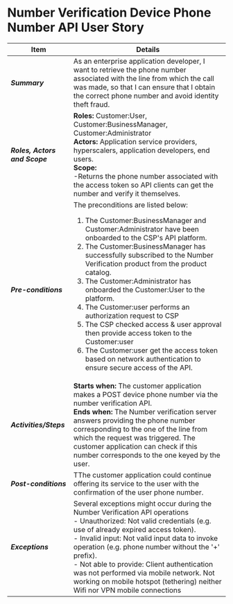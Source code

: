 # Number Verification Device Phone Number API User Story

| **Item** | **Details** |
| ---- | ------- |
| ***Summary*** | As an enterprise application developer, I want to retrieve the phone number associated with the line from which the call was made, so that I can ensure that I obtain the correct phone number and avoid identity theft fraud. |
| ***Roles, Actors and Scope*** | **Roles:** Customer:User, Customer:BusinessManager, Customer:Administrator<br> **Actors:** Application service providers, hyperscalers, application developers, end users. <br> **Scope:**  <br>-Returns the phone number associated with the access token so API clients can get the number and verify it themselves. |
| ***Pre-conditions*** |The preconditions are listed below:<br><ol><li>The Customer:BusinessManager and Customer:Administrator have been onboarded to the CSP's API platform.</li><li>The Customer:BusinessManager has successfully subscribed to the Number Verification product from the product catalog.</li><li>The Customer:Administrator has onboarded the Customer:User to the platform.</li><li>The Customer:user performs an authorization request to CSP</li><li> The CSP checked access & user approval then provide access token to the Customer:user </li><li> The Customer:user get the access token based on network authentication to ensure secure access of the API.|
| ***Activities/Steps*** | **Starts when:** The customer application makes a POST device phone number via the number verification API.<br>**Ends when:** The Number verification server answers providing the phone number corresponding to the one of the line from which the request was triggered. The customer application can check if this number corresponds to the one keyed by the user.|
| ***Post-conditions*** | TThe customer application could continue offering its service to the user with the confirmation of the user phone number.  |
| ***Exceptions*** | Several exceptions might occur during the Number Verification API operations<br>- Unauthorized: Not valid credentials (e.g. use of already expired access token).<br>- Invalid input: Not valid input data to invoke operation (e.g. phone number without the '+' prefix).<br>- Not able to provide: Client authentication was not performed via mobile network. Not working on mobile hotspot (tethering) neither Wifi nor VPN mobile connections|
